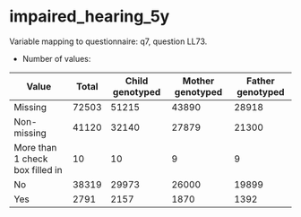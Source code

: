 # impaired_hearing_5y
Variable mapping to questionnaire: q7, question LL73.
- Number of values:

| Value | Total | Child genotyped | Mother genotyped | Father genotyped |
| ----- | ----- | --------------- | ---------------- | ---------------- |
| Missing | 72503 | 51215 | 43890 | 28918 |
| Non-missing | 41120 | 32140 | 27879 | 21300 |
| More than 1 check box filled in | 10 | 10 | 9 |9 |
| No | 38319 | 29973 | 26000 |19899 |
| Yes | 2791 | 2157 | 1870 |1392 |



